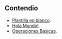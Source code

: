 ## Contendio
- [Plantilla en blanco](https://github.com/devbrianmedina/Club-de-los-bits/blob/main/plantillas/main.cpp).
- [Hola Mundo!](https://github.com/devbrianmedina/Club-de-los-bits/blob/main/plantillas/hola_mundo.cpp).
- [Operaciones Basicas](https://github.com/devbrianmedina/Club-de-los-bits/blob/main/plantillas/operaciones_basicas.cpp).
